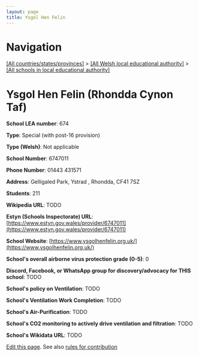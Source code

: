 ```yaml
---
layout: page
title: Ysgol Hen Felin
---
```

# Navigation

[[All countries/states/provinces]](../../..) > [[All Welsh local educational authority]](../..) > [[All schools in local educational authority]](..)

# Ysgol Hen Felin (Rhondda Cynon Taf)

**School LEA number**: 674

**Type**: Special (with post-16 provision)

**Type (Welsh)**: Not applicable

**School Number**: 6747011

**Phone Number**: 01443 431571

**Address**: Gelligaled Park, Ystrad , Rhondda, CF41 7SZ

**Students**: 211

**Wikipedia URL**: TODO

**Estyn (Schools Inspectorate) URL**: [https://www.estyn.gov.wales/provider/6747011](https://www.estyn.gov.wales/provider/6747011)

**School Website**: [https://www.ysgolhenfelin.org.uk/](https://www.ysgolhenfelin.org.uk/)

**School's overall airborne virus protection grade (0-5)**: 0

**Discord, Facebook, or WhatsApp group for discovery/advocacy for THIS school**: TODO

**School's policy on Ventilation**: TODO

**School's Ventilation Work Completion**: TODO

**School's Air-Purification**: TODO

**School's CO2 monitoring to actively drive ventilation and filtration**: TODO

**School's Wikidata URL**: TODO




[Edit this page](https://github.com/VentilationProject/Wales/edit/prif/./Rhondda_Cynon_Taf/Ysgol_Hen_Felin.md). See also [rules for contribution](../../../contribution-rules/)